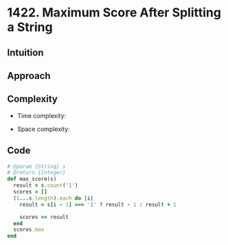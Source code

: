 # 1422. Maximum Score After Splitting a String

## Intuition

## Approach
<!-- Describe your approach to solving the problem. -->

## Complexity

- Time complexity:
<!-- Add your time complexity here, e.g. $$O(n)$$ -->

- Space complexity:
<!-- Add your space complexity here, e.g. $$O(n)$$ -->

## Code

```ruby
# @param {String} s
# @return {Integer}
def max_score(s)
  result = s.count('1')
  scores = []
  (1...s.length).each do |i|
    result = s[i - 1] === '1' ? result - 1 : result + 1

    scores << result
  end
  scores.max
end
```

